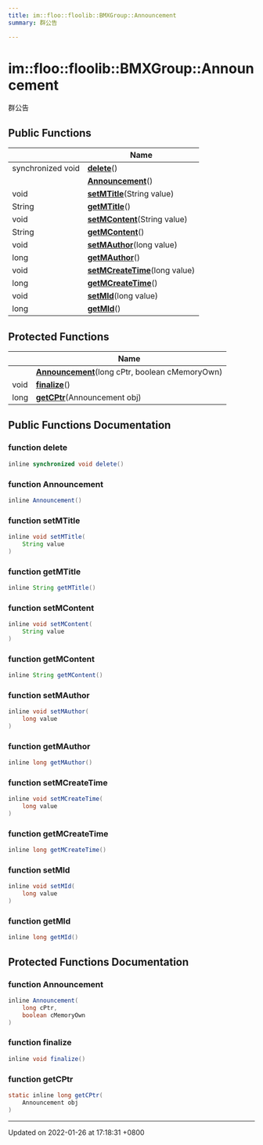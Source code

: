 ```yaml
---
title: im::floo::floolib::BMXGroup::Announcement
summary: 群公告 

---
```


# im::floo::floolib::BMXGroup::Announcement



群公告 

## Public Functions

|                | Name           |
| -------------- | -------------- |
| synchronized void | **[delete](classim_1_1floo_1_1floolib_1_1_b_m_x_group_1_1_announcement.md#function-delete)**() |
| | **[Announcement](classim_1_1floo_1_1floolib_1_1_b_m_x_group_1_1_announcement.md#function-announcement)**() |
| void | **[setMTitle](classim_1_1floo_1_1floolib_1_1_b_m_x_group_1_1_announcement.md#function-setmtitle)**(String value) |
| String | **[getMTitle](classim_1_1floo_1_1floolib_1_1_b_m_x_group_1_1_announcement.md#function-getmtitle)**() |
| void | **[setMContent](classim_1_1floo_1_1floolib_1_1_b_m_x_group_1_1_announcement.md#function-setmcontent)**(String value) |
| String | **[getMContent](classim_1_1floo_1_1floolib_1_1_b_m_x_group_1_1_announcement.md#function-getmcontent)**() |
| void | **[setMAuthor](classim_1_1floo_1_1floolib_1_1_b_m_x_group_1_1_announcement.md#function-setmauthor)**(long value) |
| long | **[getMAuthor](classim_1_1floo_1_1floolib_1_1_b_m_x_group_1_1_announcement.md#function-getmauthor)**() |
| void | **[setMCreateTime](classim_1_1floo_1_1floolib_1_1_b_m_x_group_1_1_announcement.md#function-setmcreatetime)**(long value) |
| long | **[getMCreateTime](classim_1_1floo_1_1floolib_1_1_b_m_x_group_1_1_announcement.md#function-getmcreatetime)**() |
| void | **[setMId](classim_1_1floo_1_1floolib_1_1_b_m_x_group_1_1_announcement.md#function-setmid)**(long value) |
| long | **[getMId](classim_1_1floo_1_1floolib_1_1_b_m_x_group_1_1_announcement.md#function-getmid)**() |

## Protected Functions

|                | Name           |
| -------------- | -------------- |
| | **[Announcement](classim_1_1floo_1_1floolib_1_1_b_m_x_group_1_1_announcement.md#function-announcement)**(long cPtr, boolean cMemoryOwn) |
| void | **[finalize](classim_1_1floo_1_1floolib_1_1_b_m_x_group_1_1_announcement.md#function-finalize)**() |
| long | **[getCPtr](classim_1_1floo_1_1floolib_1_1_b_m_x_group_1_1_announcement.md#function-getcptr)**(Announcement obj) |

## Public Functions Documentation

### function delete

```java
inline synchronized void delete()
```


### function Announcement

```java
inline Announcement()
```


### function setMTitle

```java
inline void setMTitle(
    String value
)
```


### function getMTitle

```java
inline String getMTitle()
```


### function setMContent

```java
inline void setMContent(
    String value
)
```


### function getMContent

```java
inline String getMContent()
```


### function setMAuthor

```java
inline void setMAuthor(
    long value
)
```


### function getMAuthor

```java
inline long getMAuthor()
```


### function setMCreateTime

```java
inline void setMCreateTime(
    long value
)
```


### function getMCreateTime

```java
inline long getMCreateTime()
```


### function setMId

```java
inline void setMId(
    long value
)
```


### function getMId

```java
inline long getMId()
```


## Protected Functions Documentation

### function Announcement

```java
inline Announcement(
    long cPtr,
    boolean cMemoryOwn
)
```


### function finalize

```java
inline void finalize()
```


### function getCPtr

```java
static inline long getCPtr(
    Announcement obj
)
```


-------------------------------

Updated on 2022-01-26 at 17:18:31 +0800